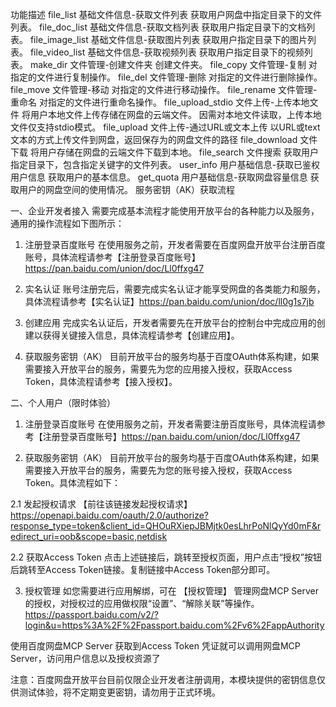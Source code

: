 功能描述
file_list	基础文件信息-获取文件列表	获取用户网盘中指定目录下的文件列表。
file_doc_list	基础文件信息-获取文档列表	获取用户指定目录下的文档列表。
file_image_list	基础文件信息-获取图片列表	获取用户指定目录下的图片列表。
file_video_list	基础文件信息-获取视频列表	获取用户指定目录下的视频列表。
make_dir	文件管理-创建文件夹	创建文件夹。
file_copy	文件管理-复制	对指定的文件进行复制操作。
file_del	文件管理-删除	对指定的文件进行删除操作。
file_move	文件管理-移动	对指定的文件进行移动操作。
file_rename	文件管理-重命名	对指定的文件进行重命名操作。
file_upload_stdio	文件上传-上传本地文件	将用户本地文件上传存储在网盘的云端文件。
因需对本地文件读取，上传本地文件仅支持stdio模式。
file_upload	文件上传-通过URL或文本上传	以URL或text文本的方式上传文件到网盘，返回保存为的网盘文件的路径
file_download	文件下载	将用户存储在网盘的云端文件下载到本地。
file_search	文件搜索	获取用户指定目录下，包含指定关键字的文件列表。
user_info	用户基础信息-获取已鉴权用户信息	获取用户的基本信息。
get_quota	用户基础信息-获取网盘容量信息	获取用户的网盘空间的使用情况。
服务密钥（AK）获取流程

一、企业开发者接入
需要完成基本流程才能使用开放平台的各种能力以及服务，通用的操作流程如下图所示：

1. 注册登录百度账号
在使用服务之前，开发者需要在百度网盘开放平台注册百度账号，具体流程请参考【注册登录百度账号】https://pan.baidu.com/union/doc/Ll0ffxg47

2. 实名认证
账号注册完后，需要完成实名认证才能享受网盘的各类能力和服务，具体流程请参考【实名认证】https://pan.baidu.com/union/doc/ll0g1s7jb

3. 创建应用
完成实名认证后，开发者需要先在开放平台的控制台中完成应用的创建以获得关键接入信息，具体流程请参考【创建应用】。

4. 获取服务密钥（AK）
目前开放平台的服务均基于百度OAuth体系构建，如果需要接入开放平台的服务，需要先为您的应用接入授权，获取Access Token，具体流程请参考【接入授权】。



二、个人用户（限时体验）

1. 注册登录百度账号
在使用服务之前，开发者需要注册百度账号，具体流程请参考【注册登录百度账号】https://pan.baidu.com/union/doc/Ll0ffxg47

2. 获取服务密钥（AK）
目前开放平台的服务均基于百度OAuth体系构建，如果需要接入开放平台的服务，需要先为您的账号接入授权，获取Access Token。具体流程如下：

2.1 发起授权请求
【前往该链接发起授权请求】
https://openapi.baidu.com/oauth/2.0/authorize?response_type=token&client_id=QHOuRXiepJBMjtk0esLhrPoNlQyYd0mF&redirect_uri=oob&scope=basic,netdisk

2.2 获取Access Token
点击上述链接后，跳转至授权页面，用户点击“授权”按钮后跳转至Access Token链接。复制链接中Access Token部分即可。


3. 授权管理
如您需要进行应用解绑，可在 【授权管理】 管理网盘MCP Server的授权，对授权过的应用做权限“设置”、“解除关联”等操作。
https://passport.baidu.com/v2/?login&u=https%3A%2F%2Fpassport.baidu.com%2Fv6%2FappAuthority

使用百度网盘MCP Server
获取到Access Token 凭证就可以调用网盘MCP Server，访问用户信息以及授权资源了


注意：百度网盘开放平台目前仅限企业开发者注册调用，本模块提供的密钥信息仅供测试体验，将不定期变更密钥，请勿用于正式环境。
